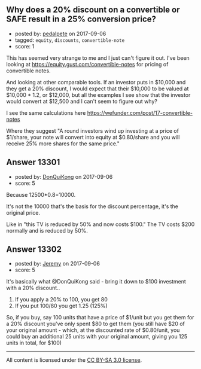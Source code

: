 ## Why does a 20% discount on a convertible or SAFE result in a 25% conversion price?

- posted by: [pedalpete](https://stackexchange.com/users/20208/pedalpete) on 2017-09-06
- tagged: `equity`, `discounts`, `convertible-note`
- score: 1

<p>This has seemed very strange to me and I just can't figure it out. I've been looking at <a href="https://equity.gust.com/convertible-notes" rel="nofollow noreferrer">https://equity.gust.com/convertible-notes</a> for pricing of convertible notes. </p>

<p>And looking at other comparable tools. 
If an investor puts in $10,000 and they get a 20% discount, I would expect that their $10,000 to be valued at $10,000 * 1.2, or $12,000, but all the examples I see show that the investor would convert at $12,500 and I can't seem to figure out why?</p>

<p>I see the same calculations here <a href="https://wefunder.com/post/17-convertible-notes" rel="nofollow noreferrer">https://wefunder.com/post/17-convertible-notes</a></p>

<p>Where they suggest "A round investors wind up investing at a price of $1/share, your note will convert into equity at $0.80/share and you will receive 25% more shares for the same price."</p>



## Answer 13301

- posted by: [DonQuiKong](https://stackexchange.com/users/9739821/donquikong) on 2017-09-06
- score: 5

<p>Because 12500*0.8=10000.</p>

<p>It's not the 10000 that's the basis for the discount percentage, it's the original price. </p>

<p>Like in "this TV is reduced by 50% and now costs $100." The TV costs $200 normally and is reduced by 50%. </p>



## Answer 13302

- posted by: [Jeremy](https://stackexchange.com/users/8704241/jeremy) on 2017-09-06
- score: 5

<p>It's basically what @DonQuiKong said - bring it down to $100 investment with a 20% discount..</p>

<ol>
<li>If you apply a 20% to 100, you get 80</li>
<li>If you put 100/80 you get 1.25 (125%)</li>
</ol>

<p>So, if you buy, say 100 units that have a price of $1/unit but you get them for a 20% discount you've only spent $80 to get them (you still have $20 of your original amount - which, at the discounted rate of $0.80/unit, you could buy an additional 25 units with your original amount, giving you 125 units in total, for $100)</p>




---

All content is licensed under the [CC BY-SA 3.0 license](https://creativecommons.org/licenses/by-sa/3.0/).
